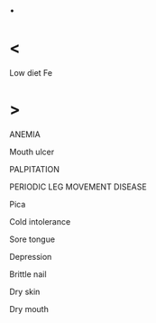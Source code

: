 # .

# <

Low diet Fe

# >

ANEMIA

Mouth ulcer

PALPITATION

PERIODIC LEG MOVEMENT DISEASE

Pica

Cold intolerance

Sore tongue

Depression

Brittle nail

Dry skin

Dry mouth
